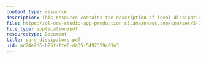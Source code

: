 ```yaml
---
content_type: resource
description: This resource contains the description of ideal dissipative elements.
file: https://ol-ocw-studio-app-production.s3.amazonaws.com/courses/2-141-modeling-and-simulation-of-dynamic-systems-fall-2006/ad24e2d6b25fffe6da355492359c03e3_pure_dissipators.pdf
file_type: application/pdf
resourcetype: Document
title: pure_dissipators.pdf
uid: ad24e2d6-b25f-ffe6-da35-5492359c03e3
---
```

